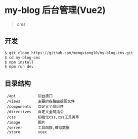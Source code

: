 # my-blog 后台管理(Vue2)

> cms 

## 开发

```bash
$ git clone https://github.com/mengxiong10/my-blog-cms.git
$ cd my-blog-cms
$ npm install
$ npm run dev

```

## 目录结构

```
 /api          后台接口
 /views        主要的各路由视图文件
 /components   自定义全局组件      
 /directives   自定义全局指令
 /css          初始化css,css工具类等
 /image        图片
 /server       工具函数,模拟数据
 /store        vuex
```
